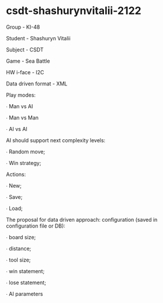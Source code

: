 # csdt-shashurynvitalii-2122
Group - KI-48

Student - Shashuryn Vitalii

Subject - CSDT

Game - Sea Battle

HW i-face - I2C

Data driven format - XML


Play modes:

∙ Man vs AI

∙ Man vs Man

∙ AI vs AI


AI should support next complexity levels:

∙ Random move;

∙ Win strategy;


Actions:

∙ New;

∙ Save;

∙ Load;


The proposal for data driven approach: configuration (saved in configuration file or DB):

∙ board size;

∙ distance;

∙ tool size;

∙ win statement;

∙ lose statement;

∙ AI parameters
